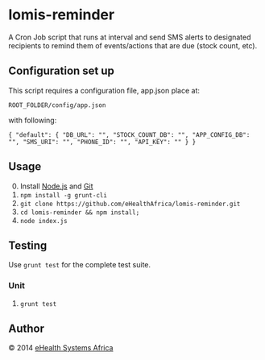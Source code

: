 lomis-reminder
==============

A Cron Job script that runs at interval and send SMS alerts to designated recipients to remind them of events/actions that are due (stock count, etc).

## Configuration set up
This script requires a configuration file, app.json place at:

`ROOT_FOLDER/config/app.json`

with following:

`{
  "default": {
    "DB_URL": "",
    "STOCK_COUNT_DB": "",
    "APP_CONFIG_DB": "",
    "SMS_URI": "",
    "PHONE_ID": "",
    "API_KEY": ""
  }
}`


## Usage

0. Install [Node.js][] and [Git][]
1. `npm install -g grunt-cli`
2. `git clone https://github.com/eHealthAfrica/lomis-reminder.git`
3. `cd lomis-reminder && npm install;`
4. `node index.js`

[Node.js]: http://nodejs.org
[Git]: http://git-scm.com

## Testing

Use `grunt test` for the complete test suite.

### Unit

1. `grunt test`

## Author

© 2014 [eHealth Systems Africa](http://ehealthafrica.org)